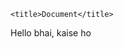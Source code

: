 <!--its a html element-->
<!DOCTYPE html>
<!-- html tag means its a root element  -->
<html lang="en">
    <!--head tag stored a metadata ,SEO,title etc.. -->
<head>
    
    <title>Document</title>
</head>
<!-- body tag displays labelling content-->
<body>
    Hello bhai, kaise ho
</body>
</html>
